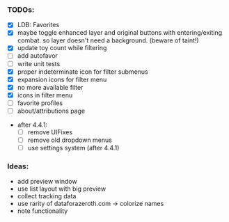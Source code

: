 ### TODOs:
 - [x] LDB: Favorites
 - [x] maybe toggle enhanced layer and original buttons with entering/exiting combat. so layer doesn't need a background. (beware of taint!)
 - [x] update toy count while filtering
 - [ ] add autofavor
 - [ ] write unit tests
 - [x] proper indeterminate icon for filter submenus
 - [x] expansion icons for filter menu
 - [x] no more available filter
 - [x] icons in filter menu
 - [ ] favorite profiles
 - [ ] about/attributions page
 - after 4.4.1:
    - [ ] remove UIFixes
    - [ ] remove old dropdown menus
    - [ ] use settings system (after 4.4.1) 

### Ideas:
 - add preview window
 - use list layout with big preview
 - collect tracking data
 - use rarity of dataforazeroth.com -> colorize names
 - note functionality